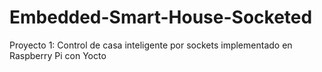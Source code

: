 # Embedded-Smart-House-Socketed
Proyecto 1: Control de casa inteligente por sockets implementado en Raspberry Pi con Yocto 
